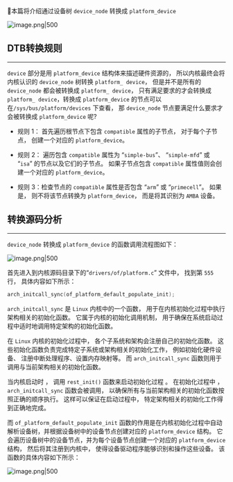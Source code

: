

📢本篇将介绍通过设备树 `device_node` 转换成 `platform_device`

![image.png|500](https://my-obsidian-image.oss-cn-guangzhou.aliyuncs.com/2025/06/df6f1ace3ad8f391a8af8908f9273834.png)


## DTB转换规则

---

`device` 部分是用 `platform_device` 结构体来描述硬件资源的， 所以内核最终会将内核认识的 `device_node` 树转换 `platform_ device`， 但是并不是所有的 `device_node` 都会被转换成 `platform_ device`， 只有满足要求的才会转换成 `platform_ device`，转换成 `platform_device` 的节点可以在`/sys/bus/platform/devices` 下查看， 那 `device_node` 节点要满足什么要求才会被转换成 `platform_device` 呢?

- 规则 1： 首先遍历根节点下包含 `compatible` 属性的子节点， 对于每个子节点， 创建一个对应的 `platform_device`。
    
- 规则 2： 遍历包含 `compatible` 属性为 “`simple-bus`”、 “`simple-mfd`” 或 “`isa`” 的节点以及它们的子节点。 如果子节点包含 `compatible` 属性值则会创建一个对应的 `platform_device`。
    
- 规则 3：检查节点的 `compatible` 属性是否包含 “`arm`” 或 “`primecell`”。 如果是， 则不将该节点转换为 `platform_device`， 而是将其识别为 `AMBA` 设备。
    

## 转换源码分析

---

`device_node` 转换成 `platform_device` 的函数调用流程图如下：

![image.png|500](https://my-obsidian-image.oss-cn-guangzhou.aliyuncs.com/2025/06/0788d6e18eb7fe93a4cc39910c7b3010.png)


首先进入到内核源码目录下的“`drivers/of/platform.c`” 文件中， 找到第 `555` 行， 具体内容如下所示：

```C
arch_initcall_sync(of_platform_default_populate_init);
```

`arch_initcall_sync` 是 `Linux` 内核中的一个函数， 用于在内核初始化过程中执行架构相关的初始化函数。 它属于内核的初始化调用机制， 用于确保在系统启动过程中适时地调用特定架构的初始化函数。

在 `Linux` 内核的初始化过程中， 各个子系统和架构会注册自己的初始化函数。 这些初始化函数负责完成特定子系统或架构相关的初始化工作， 例如初始化硬件设备、 注册中断处理程序、设置内存映射等。 而 `arch_initcall_sync` 函数则用于调用与当前架构相关的初始化函数。

当内核启动时 ， 调用 `rest_init()` 函数来启动初始化过程 。 在初始化过程中 ，`arch_initcall_sync` 函数会被调用， 以确保所有与当前架构相关的初始化函数按照正确的顺序执行。 这样可以保证在启动过程中， 特定架构相关的初始化工作得到正确地完成。

而 `of_platform_default_populate_init` 函数的作用是在内核初始化过程中自动解析设备树，并根据设备树中的设备节点创建对应的 `platform_device` 结构。 它会遍历设备树中的设备节点，并为每个设备节点创建一个对应的 `platform_device` 结构， 然后将其注册到内核中， 使得设备驱动程序能够识别和操作这些设备。 该函数的具体内容如下所示：

![image.png|500](https://my-obsidian-image.oss-cn-guangzhou.aliyuncs.com/2025/06/27a713492c28843166e6a0c76d6cf382.png)
